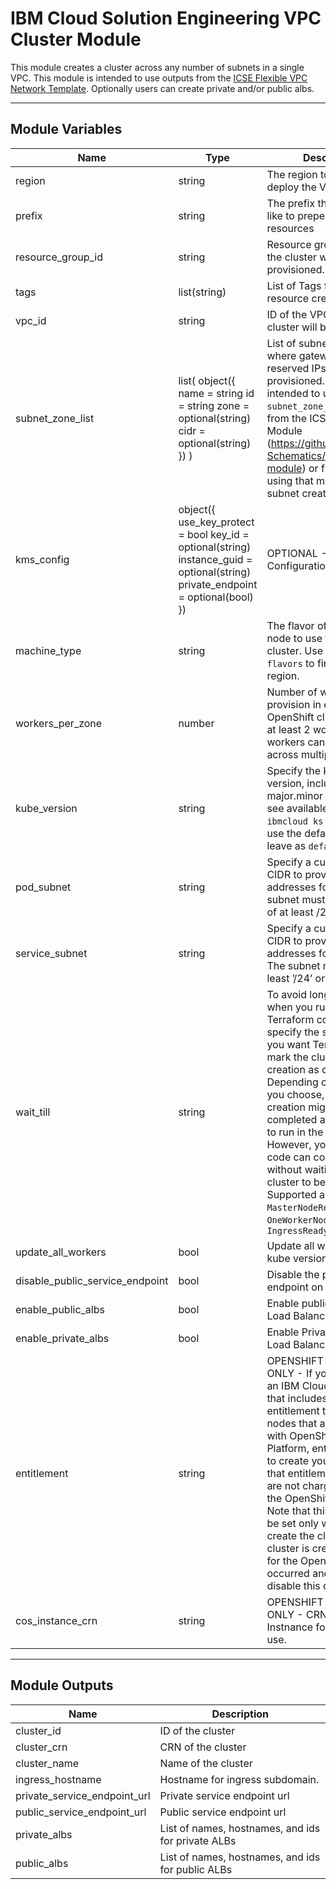 # IBM Cloud Solution Engineering VPC Cluster Module

This module creates a cluster across any number of subnets in a single VPC. This module is intended to use outputs from the [ICSE Flexible VPC Network Template](https://github.com/Cloud-Schematics/easy-flexible-vpc-network). Optionally users can create private and/or public albs.

---

## Module Variables

Name                            | Type                                                                                                                            | Description                                                                                                                                                                                                                                                                                                                                                                                                                                                                           | Sensitive | Default
------------------------------- | ------------------------------------------------------------------------------------------------------------------------------- | ------------------------------------------------------------------------------------------------------------------------------------------------------------------------------------------------------------------------------------------------------------------------------------------------------------------------------------------------------------------------------------------------------------------------------------------------------------------------------------- | --------- | ---------------------------
region                          | string                                                                                                                          | The region to which to deploy the VPC                                                                                                                                                                                                                                                                                                                                                                                                                                                 |           | 
prefix                          | string                                                                                                                          | The prefix that you would like to prepend to your resources                                                                                                                                                                                                                                                                                                                                                                                                                           |           | 
resource_group_id               | string                                                                                                                          | Resource group ID where the cluster will be provisioned.                                                                                                                                                                                                                                                                                                                                                                                                                              |           | null
tags                            | list(string)                                                                                                                    | List of Tags for the resource created                                                                                                                                                                                                                                                                                                                                                                                                                                                 |           | null
vpc_id                          | string                                                                                                                          | ID of the VPC where the cluster will be provisioned                                                                                                                                                                                                                                                                                                                                                                                                                                   |           | 
subnet_zone_list                | list( object({ name = string id = string zone = optional(string) cidr = optional(string) }) )                                   | List of subnets in the VPC where gateways and reserved IPs will be provisioned. This value is intended to use the `subnet_zone_list` output from the ICSE VPC Subnet Module (https://github.com/Cloud-Schematics/vpc-subnet-module) or from templates using that module for subnet creation.                                                                                                                                                                                          |           | 
kms_config                      | object({ use_key_protect = bool key_id = optional(string) instance_guid = optional(string) private_endpoint = optional(bool) }) | OPTIONAL - Key Protect Configuration for cluster                                                                                                                                                                                                                                                                                                                                                                                                                                      |           | { use_key_protect = false }
machine_type                    | string                                                                                                                          | The flavor of VPC worker node to use for your cluster. Use `ibmcloud ks flavors` to find flavors for a region.                                                                                                                                                                                                                                                                                                                                                                        |           | bx2.4x16
workers_per_zone                | number                                                                                                                          | Number of workers to provision in each subnet. OpenShift clusters require at least 2 workers. These workers can be spread across multiple zones.                                                                                                                                                                                                                                                                                                                                      |           | 2
kube_version                    | string                                                                                                                          | Specify the Kubernetes version, including the major.minor version. To see available versions, run `ibmcloud ks versions`. To use the default version, leave as `default`.                                                                                                                                                                                                                                                                                                             |           | default
pod_subnet                      | string                                                                                                                          | Specify a custom subnet CIDR to provide private IP addresses for pods. The subnet must have a CIDR of at least /23 or larger.                                                                                                                                                                                                                                                                                                                                                         |           | 172.30.0.0/16
service_subnet                  | string                                                                                                                          | Specify a custom subnet CIDR to provide private IP addresses for services. The subnet must be at least ’/24’ or larger.                                                                                                                                                                                                                                                                                                                                                               |           | 172.21.0.0/16
wait_till                       | string                                                                                                                          | To avoid long wait times when you run your Terraform code, you can specify the stage when you want Terraform to mark the cluster resource creation as completed. Depending on what stage you choose, the cluster creation might not be fully completed and continues to run in the background. However, your Terraform code can continue to run without waiting for the cluster to be fully created. Supported args are `MasterNodeReady`, `OneWorkerNodeReady`, and `IngressReady`   |           | IngressReady
update_all_workers              | bool                                                                                                                            | Update all workers to new kube version                                                                                                                                                                                                                                                                                                                                                                                                                                                |           | false
disable_public_service_endpoint | bool                                                                                                                            | Disable the public service endpoint on the cluster.                                                                                                                                                                                                                                                                                                                                                                                                                                   |           | false
enable_public_albs              | bool                                                                                                                            | Enable public Application Load Balancers for cluster                                                                                                                                                                                                                                                                                                                                                                                                                                  |           | false
enable_private_albs             | bool                                                                                                                            | Enable Private Application Load Balancers for cluster                                                                                                                                                                                                                                                                                                                                                                                                                                 |           | false
entitlement                     | string                                                                                                                          | OPENSHIFT CLUSTERS ONLY - If you purchased an IBM Cloud Cloud Pak that includes an entitlement to run worker nodes that are installed with OpenShift Container Platform, enter entitlement to create your cluster with that entitlement so that you are not charged twice for the OpenShift license. Note that this option can be set only when you create the cluster. After the cluster is created, the cost for the OpenShift license occurred and you cannot disable this charge. |           | null
cos_instance_crn                | string                                                                                                                          | OPENSHIFT CLUSTERS ONLY - CRN of the COS Instnance for the cluster to use.                                                                                                                                                                                                                                                                                                                                                                                                            |           | null

---

## Module Outputs

Name                         | Description
---------------------------- | --------------------------------------------------
cluster_id                   | ID of the cluster
cluster_crn                  | CRN of the cluster
cluster_name                 | Name of the cluster
ingress_hostname             | Hostname for ingress subdomain.
private_service_endpoint_url | Private service endpoint url
public_service_endpoint_url  | Public service endpoint url
private_albs                 | List of names, hostnames, and ids for private ALBs
public_albs                  | List of names, hostnames, and ids for public ALBs

